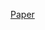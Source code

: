 [Paper](https://github.com/KiwiThePoodle/Image-Super-Resolution-Via-Learning-Sparse-Representation/blob/main/Image%20Super-Resolution%20Via%20Learning%20Sparse%20Representation%20Paper.pdf)
